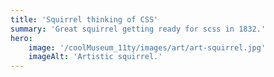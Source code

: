 ```yaml
---
title: 'Squirrel thinking of CSS'
summary: 'Great squirrel getting ready for scss in 1832.'
hero:
    image: '/coolMuseum_11ty/images/art/art-squirrel.jpg'
    imageAlt: 'Artistic squirrel.'
---
```

